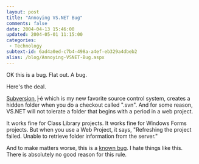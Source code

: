 ```yaml
---
layout: post
title: "Annoying VS.NET Bug"
comments: false
date: 2004-04-13 15:46:00
updated: 2004-05-01 11:15:00
categories:
 - Technology
subtext-id: 6ad4a0ed-c7b4-498a-a4ef-eb329a4dbeb2
alias: /blog/Annoying-VSNET-Bug.aspx
---
```



OK this is a bug. Flat out. A bug. 

Here's the deal. 

[Subversion](http://subversion.tigris.org),├é which is my new favorite source control system, creates a hidden folder when you do a checkout called ".svn". And for some reason, VS.NET will not tolerate a folder that begins with a period in a web project. 

It works fine for Class Library projects. It works fine for Windows Forms projects. But when you use a Web Project, it says, "Refreshing the project failed. Unable to retrieve folder information from the server." 

And to make matters worse, this is a [known bug](http://groups.google.com/groups?hl=en&lr=&ie=UTF-8&oe=UTF-8&threadm=018901c370ad%2467041600%24a301280a%40phx.gbl&rnum=1&prev=/groups%3Fhl%3Den%26lr%3D%26ie%3DUTF-8%26oe%3DUTF-8%26q%3D%2522Refreshing%2Bthe%2Bproject%2Bfailed.%2BUnable%2Bto%2Bretrieve%2Bfolder%2Binformation%2Bfrom%2Bthe%2Bserver.%2522). I hate things like this. There is absolutely no good reason for this rule. 
